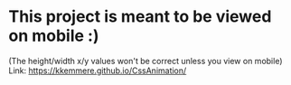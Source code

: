 # This project is meant to be viewed on mobile :)
(The height/width x/y values won't be correct unless you view on mobile)
Link: https://kkemmere.github.io/CssAnimation/
